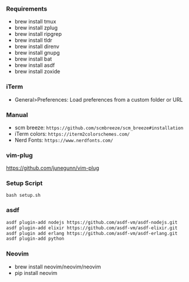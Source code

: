 ### Requirements
- brew install tmux
- brew install zplug
- brew install ripgrep
- brew install tldr
- brew install direnv
- brew install gnupg
- brew install bat
- brew install asdf
- brew install zoxide

### iTerm
- General>Preferences: Load preferences from a custom folder or URL

### Manual
- scm breeze: `https://github.com/scmbreeze/scm_breeze#installation`
- iTerm colors: `https://iterm2colorschemes.com/`
- Nerd Fonts: `https://www.nerdfonts.com/`

### vim-plug
https://github.com/junegunn/vim-plug

### Setup Script
`bash setup.sh`


### asdf

```bash
asdf plugin-add nodejs https://github.com/asdf-vm/asdf-nodejs.git
asdf plugin-add elixir https://github.com/asdf-vm/asdf-elixir.git
asdf plugin add erlang https://github.com/asdf-vm/asdf-erlang.git
asdf plugin-add python
```

### Neovim
- brew install neovim/neovim/neovim
- pip install neovim
